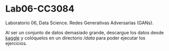 # Lab06-CC3084
Laboratorio 06, Data Science. Redes Generativas Adversarias (GANs).

Al ser un conjunto de datos demasiado grande, descargue los datos desde [kaggle](https://www.kaggle.com/datasets/jessicali9530/celeba-dataset/) y colóquelos en un directorio _/data_ para poder ejecutar los ejercicios.
